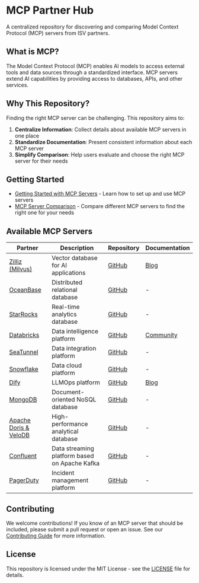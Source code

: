# MCP Partner Hub

A centralized repository for discovering and comparing Model Context Protocol (MCP) servers from ISV partners.

## What is MCP?

The Model Context Protocol (MCP) enables AI models to access external tools and data sources through a standardized interface. MCP servers extend AI capabilities by providing access to databases, APIs, and other services.

## Why This Repository?

Finding the right MCP server can be challenging. This repository aims to:

1. **Centralize Information**: Collect details about available MCP servers in one place
2. **Standardize Documentation**: Present consistent information about each MCP server
3. **Simplify Comparison**: Help users evaluate and choose the right MCP server for their needs

## Getting Started

- [Getting Started with MCP Servers](./docs/getting-started.md) - Learn how to set up and use MCP servers
- [MCP Server Comparison](./docs/comparison.md) - Compare different MCP servers to find the right one for your needs

## Available MCP Servers

| Partner | Description | Repository | Documentation |
|---------|-------------|------------|---------------|
| [Zilliz (Milvus)](./docs/zilliz.md) | Vector database for AI applications | [GitHub](https://github.com/zilliztech/mcp-server-milvus) | [Blog](https://zilliz.com/blog/how-to-use-anthropic-mcp-server-with-milvus) |
| [OceanBase](./docs/oceanbase.md) | Distributed relational database | [GitHub](https://github.com/oceanbase/mcp-oceanbase) | - |
| [StarRocks](./docs/starrocks.md) | Real-time analytics database | [GitHub](https://github.com/StarRocks/mcp-server-starrocks) | - |
| [Databricks](./docs/databricks.md) | Data intelligence platform | [GitHub](https://github.com/markov-kernel/databricks-mcp) | [Community](https://community.databricks.com/t5/generative-ai/databricks-mcp-server/td-p/114328) |
| [SeaTunnel](./docs/seatunnel.md) | Data integration platform | [GitHub](https://github.com/ocean-zhc/seatunnel-mcp) | - |
| [Snowflake](./docs/snowflake.md) | Data cloud platform | [GitHub](https://github.com/isaacwasserman/mcp-snowflake-server) | - |
| [Dify](./docs/dify.md) | LLMOps platform | [GitHub](https://github.com/YanxingLiu/dify-mcp-server) | [Blog](https://dify.ai/blog/dify-mcp-plugin-hands-on-guide-integrating-zapier-for-effortless-agent-tool-calls) |
| [MongoDB](./docs/mongodb.md) | Document-oriented NoSQL database | [GitHub](https://github.com/mongodb-developer/mongodb-mcp-server) | - |
| [Apache Doris & VeloDB](./docs/doris.md) | High-performance analytical database | [GitHub](https://github.com/morningman/mcp-doris) | - |
| [Confluent](./docs/confluent.md) | Data streaming platform based on Apache Kafka | [GitHub](https://github.com/confluentinc/mcp-confluent) | - |
| [PagerDuty](./docs/pagerduty.md) | Incident management platform | [GitHub](https://github.com/wpfleger96/pagerduty-mcp-server) | - |

## Contributing

We welcome contributions! If you know of an MCP server that should be included, please submit a pull request or open an issue. See our [Contributing Guide](./CONTRIBUTING.md) for more information.

## License

This repository is licensed under the MIT License - see the [LICENSE](LICENSE) file for details.